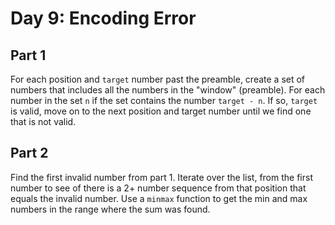 # Day 9: Encoding Error

## Part 1

For each position and `target` number past the preamble, create a set of
numbers that includes all the numbers in the "window" (preamble).
For each number in the set `n` if the set contains the number `target - n`.
If so, `target` is valid, move on to the next position and target number
until we find one that is not valid.

## Part 2

Find the first invalid number from part 1. Iterate over the list, from the
first number to see of there is a 2+ number sequence from that position that
equals the invalid number. Use a `minmax` function to get the min and max
numbers in the range where the sum was found.
